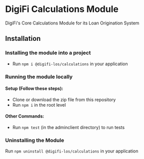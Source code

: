   # DigiFi Calculations Module
  DigiFi's Core Calculations Module for its Loan Origination System
  
  ## Installation

  ### Installing the module into a project

  * Run `npm i @digifi-los/calculations` in your application

  ### Running the module locally
  
  #### Setup (Follow these steps):
  * Clone or download the zip file from this repository
  * Run `npm i` in the root level

  #### Other Commands:
  * Run `npm test` (in the adminclient directory) to run tests
  
  ### Uninstalling the Module

  Run `npm uninstall @digifi-los/calculations` in your application